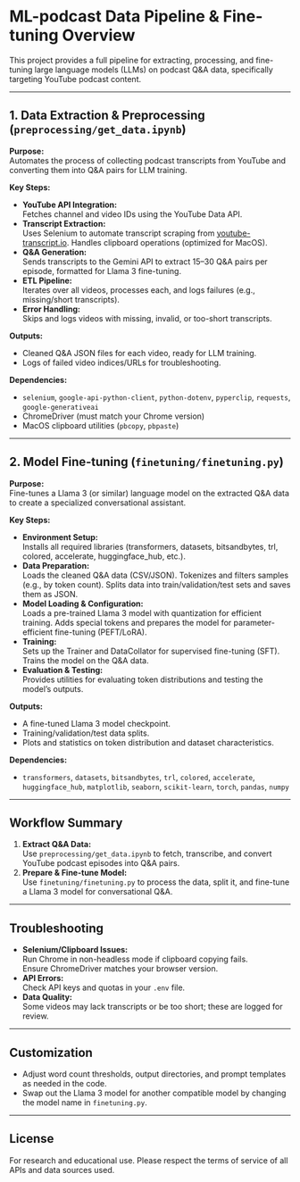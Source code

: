 # ML-podcast Data Pipeline & Fine-tuning Overview

This project provides a full pipeline for extracting, processing, and fine-tuning large language models (LLMs) on podcast Q&A data, specifically targeting YouTube podcast content.

---

## 1. Data Extraction & Preprocessing (`preprocessing/get_data.ipynb`)

**Purpose:**  
Automates the process of collecting podcast transcripts from YouTube and converting them into Q&A pairs for LLM training.

**Key Steps:**
- **YouTube API Integration:**  
  Fetches channel and video IDs using the YouTube Data API.
- **Transcript Extraction:**  
  Uses Selenium to automate transcript scraping from [youtube-transcript.io](https://www.youtube-transcript.io/).
  Handles clipboard operations (optimized for MacOS).
- **Q&A Generation:**  
  Sends transcripts to the Gemini API to extract 15–30 Q&A pairs per episode, formatted for Llama 3 fine-tuning.
- **ETL Pipeline:**  
  Iterates over all videos, processes each, and logs failures (e.g., missing/short transcripts).
- **Error Handling:**  
  Skips and logs videos with missing, invalid, or too-short transcripts.

**Outputs:**
- Cleaned Q&A JSON files for each video, ready for LLM training.
- Logs of failed video indices/URLs for troubleshooting.

**Dependencies:**
- `selenium`, `google-api-python-client`, `python-dotenv`, `pyperclip`, `requests`, `google-generativeai`
- ChromeDriver (must match your Chrome version)
- MacOS clipboard utilities (`pbcopy`, `pbpaste`)

---

## 2. Model Fine-tuning (`finetuning/finetuning.py`)

**Purpose:**  
Fine-tunes a Llama 3 (or similar) language model on the extracted Q&A data to create a specialized conversational assistant.

**Key Steps:**
- **Environment Setup:**  
  Installs all required libraries (transformers, datasets, bitsandbytes, trl, colored, accelerate, huggingface_hub, etc.).
- **Data Preparation:**  
  Loads the cleaned Q&A data (CSV/JSON).
  Tokenizes and filters samples (e.g., by token count).
  Splits data into train/validation/test sets and saves them as JSON.
- **Model Loading & Configuration:**  
  Loads a pre-trained Llama 3 model with quantization for efficient training.
  Adds special tokens and prepares the model for parameter-efficient fine-tuning (PEFT/LoRA).
- **Training:**  
  Sets up the Trainer and DataCollator for supervised fine-tuning (SFT).
  Trains the model on the Q&A data.
- **Evaluation & Testing:**  
  Provides utilities for evaluating token distributions and testing the model’s outputs.

**Outputs:**
- A fine-tuned Llama 3 model checkpoint.
- Training/validation/test data splits.
- Plots and statistics on token distribution and dataset characteristics.

**Dependencies:**
- `transformers`, `datasets`, `bitsandbytes`, `trl`, `colored`, `accelerate`, `huggingface_hub`, `matplotlib`, `seaborn`, `scikit-learn`, `torch`, `pandas`, `numpy`

---

## Workflow Summary

1. **Extract Q&A Data:**  
   Use `preprocessing/get_data.ipynb` to fetch, transcribe, and convert YouTube podcast episodes into Q&A pairs.
2. **Prepare & Fine-tune Model:**  
   Use `finetuning/finetuning.py` to process the data, split it, and fine-tune a Llama 3 model for conversational Q&A.

---

## Troubleshooting

- **Selenium/Clipboard Issues:**  
  Run Chrome in non-headless mode if clipboard copying fails.  
  Ensure ChromeDriver matches your browser version.
- **API Errors:**  
  Check API keys and quotas in your `.env` file.
- **Data Quality:**  
  Some videos may lack transcripts or be too short; these are logged for review.

---

## Customization

- Adjust word count thresholds, output directories, and prompt templates as needed in the code.
- Swap out the Llama 3 model for another compatible model by changing the model name in `finetuning.py`.

---

## License

For research and educational use. Please respect the terms of service of all APIs and data sources used.
